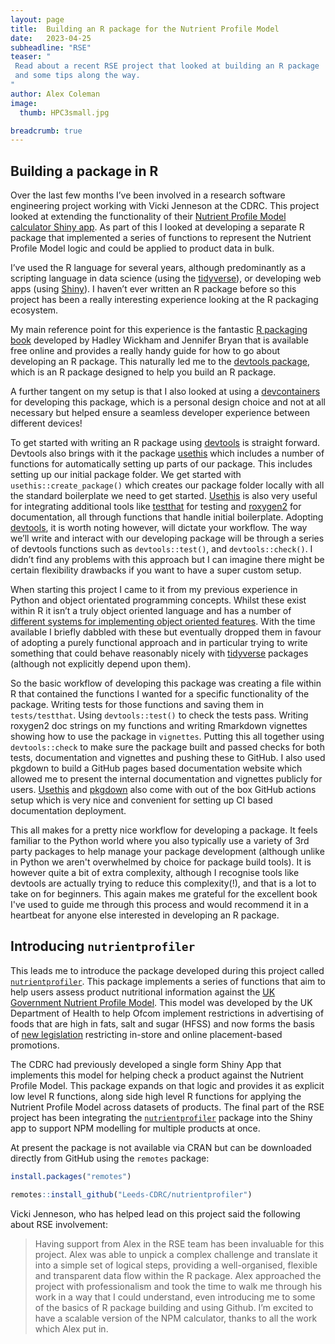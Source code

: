 ```yaml
---
layout: page
title:  Building an R package for the Nutrient Profile Model
date:   2023-04-25
subheadline: "RSE"
teaser: "
 Read about a recent RSE project that looked at building an R package
 and some tips along the way.
"
author: Alex Coleman
image:
  thumb: HPC3small.jpg

breadcrumb: true
---
```


## Building a package in R

Over the last few months I’ve been involved in a research software engineering
project working with Vicki Jenneson at the CDRC. This project looked at
extending the functionality of their [Nutrient Profile Model calculator Shiny
app](https://npmcalculator.cdrc.ac.uk/). As part of this I looked at developing
a separate R package that implemented a series of functions to represent the
Nutrient Profile Model logic and could be applied to product data in bulk.
 
I’ve used the R language for several years, although predominantly as a scripting
language in data science (using the [tidyverse](https://www.tidyverse.org/)), or
developing web apps (using [Shiny](https://shiny.rstudio.com/)). I haven’t ever
written an R package before so this project has been a really interesting
experience looking at the R packaging ecosystem. 

My main reference point for this experience is the fantastic [R packaging
book](https://r-pkgs.org/) developed by Hadley Wickham and Jennifer Bryan that
is available free online and provides a really handy guide for how to go about
developing an R package. This naturally led me to the [devtools
package](https://devtools.r-lib.org/), which is an R package designed to help
you build an R package.

A further tangent on my setup is that I also looked at using a
[devcontainers](https://code.visualstudio.com/docs/devcontainers/containers) for
developing this package, which is a personal design choice and not at all
necessary but helped ensure a seamless developer experience between different
devices!

To get started with writing an R package using
[devtools](https://devtools.r-lib.org/) is straight forward. Devtools also
brings with it the package [usethis](https://usethis.r-lib.org/) which includes
a number of functions for automatically setting up parts of our package. This
includes setting up our initial package folder. We get started with
`usethis::create_package()` which creates our package folder locally with all
the standard boilerplate we need to get started. [Usethis](https://usethis.r-lib.org/)
is also very useful for integrating additional tools like
[testthat](https://testthat.r-lib.org/) for testing and 
[roxygen2](https://roxygen2.r-lib.org/) for documentation, all through functions
that handle initial boilerplate. Adopting [devtools](https://devtools.r-lib.org/), it
is worth noting however, will dictate your workflow. The way we’ll write and
interact with our developing package will be through a series of devtools
functions such as `devtools::test()`, and `devtools::check()`. I didn’t find any
problems with this approach but I can imagine there might be certain flexibility
drawbacks if you want to have a super custom setup.

When starting this project I came to it from my previous experience in
Python and object orientated programming concepts. Whilst these exist within R
it isn’t a truly object oriented language and has a number of [different systems
for implementing object oriented features](https://adv-r.hadley.nz/oo.html).
With the time available I briefly dabbled with these but eventually dropped them
in favour of adopting a purely functional approach and in particular trying to
write something that could behave reasonably nicely with
[tidyverse](https://www.tidyverse.org/) packages (although not explicitly depend
upon them).

So the basic workflow of developing this package was creating a file within R
that contained the functions I wanted for a specific functionality of the
package. Writing tests for those functions and saving them in `tests/testthat`.
Using `devtools::test()` to check the tests pass. Writing roxygen2 doc strings on
my functions and writing Rmarkdown vignettes showing how to use the package in
`vignettes`. Putting this all together using `devtools::check` to make sure the
package built and passed checks for both tests, documentation and vignettes and
pushing these to GitHub. I also used pkgdown to build a GitHub pages based
documentation website which allowed me to present the internal documentation and
vignettes publicly for users. [Usethis](https://usethis.r-lib.org/) and
[pkgdown](https://pkgdown.r-lib.org/) also come with out of the box GitHub
actions setup which is very nice and convenient for setting up CI based
documentation deployment. 

This all makes for a pretty nice workflow for developing a package. It feels
familiar to the Python world where you also typically use a variety of 3rd party
packages to help manage your package development (although unlike in Python we
aren't overwhelmed by choice for package build tools). It is however quite a bit of
extra complexity, although I recognise tools like devtools are actually trying
to reduce this complexity(!), and that is a lot to take on for beginners. This
again makes me grateful for the excellent book I've used to guide me through
this process and would recommend it in a heartbeat for anyone else interested in
developing an R package.

## Introducing `nutrientprofiler`

This leads me to introduce the package developed during this project called
[`nutrientprofiler`](https://github.com/Leeds-CDRC/nutrientprofiler/). This
package implements a series of functions that aim to help users assess product
nutritional information against the [UK Government Nutrient Profile
Model](https://www.gov.uk/government/publications/the-nutrient-profiling-model).
This model was developed by the UK Department of Health to help Ofcom
implement restrictions in advertising of foods that are high in fats, salt and
sugar (HFSS) and now forms the basis of [new legislation](https://www.gov.uk/government/publications/restricting-promotions-of-products-high-in-fat-sugar-or-salt-by-location-and-by-volume-price/restricting-promotions-of-products-high-in-fat-sugar-or-salt-by-location-and-by-volume-price-implementation-guidance) restricting in-store and online placement-based promotions.

The CDRC had previously developed a single form Shiny App that implements this
model for helping check a product against the Nutrient Profile Model. This
package expands on that logic and provides it as explicit low level R functions,
along side high level R functions for applying the Nutrient Profile Model across
datasets of products. The final part of the RSE project has been integrating the
[`nutrientprofiler`](https://github.com/Leeds-CDRC/nutrientprofiler/) package
into the Shiny app to support NPM modelling for multiple products at once.

At present the package is not available via CRAN but can be downloaded directly
from GitHub using the `remotes` package:

```R
install.packages("remotes")

remotes::install_github("Leeds-CDRC/nutrientprofiler")
```

Vicki Jenneson, who has helped lead on this project said the following about RSE
involvement: 
> Having support from Alex in the RSE team has been invaluable for this project. Alex was able to unpick a complex challenge and translate it into a simple set of logical steps, providing a well-organised, flexible and transparent data flow within the R package. Alex approached the project with professionalism and took the time to walk me through his work in a way that I could understand, even introducing me to some of the basics of R package building and using Github. I’m excited to have a scalable version of the NPM calculator, thanks to all the work which Alex put in.